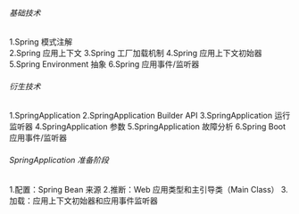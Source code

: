 ###### 基础技术
1.Spring 模式注解  
2.Spring 应用上下文
3.Spring 工厂加载机制
4.Spring 应用上下文初始器
5.Spring Environment 抽象
6.Spring 应用事件/监听器

###### 衍生技术
1.SpringApplication
2.SpringApplication Builder API
3.SpringApplication 运行监听器
4.SpringApplication 参数
5.SpringApplication 故障分析
6.Spring Boot 应用事件/监听器

###### SpringApplication 准备阶段
1.配置：Spring Bean 来源
2.推断：Web 应用类型和主引导类（Main Class）
3.加载：应用上下文初始器和应用事件监听器